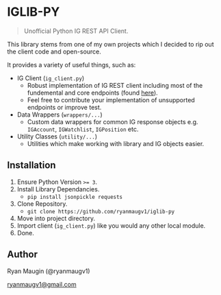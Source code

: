 # IGLIB-PY

> Unofficial Python IG REST API Client.

This library stems from one of my own projects which I decided to rip out the client code and open-source.

It provides a variety of useful things, such as:

- IG Client (`ig_client.py`)
  - Robust implementation of IG REST client including most of the fundemental and core endpoints (found [here](https://labs.ig.com/rest-trading-api-reference)).
  - Feel free to contribute your implementation of unsupported endpoints or improve test.
- Data Wrappers (`wrappers/...`)
  - Custom data wrappers for common IG response objects e.g. `IGAccount`, `IGWatchlist`, `IGPosition` etc.
- Utility Classes (`utility/...`)
  - Utilities which make working with library and IG objects easier.
 
 ## Installation
 
 1. Ensure Python Version `>= 3`.
 2. Install Library Dependancies.
    - `pip install jsonpickle requests`
 3. Clone Repository.
    - `git clone https://github.com/ryanmaugv1/iglib-py`
 4. Move into project directory.
 5. Import client (`ig_client.py`) like you would any other local module.
 6. Done.
  
 ## Author
 
 Ryan Maugin (@ryanmaugv1)
 
 ryanmaugv1@gmail.com
